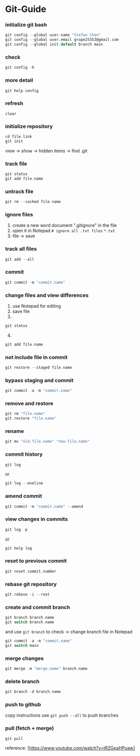 # Git-Guide

### initialize git bash
```c
git config --global user.name "Stefan Chen"
git config --global user.email grape25353@gmail.com
git config --global init.default branch main
```
### check
```c
git config -h
```
### more detail
```c
git help config
```
### refresh
```
clear
```
### initialize repository
```c
cd file.link
git init
```
view &rarr; show &rarr; hidden items &rarr; find .git
### track file
```c
git status
git add file.name
```
### untrack file
```c
git rm --cached file.name
```
### ignore files
1. create a new word document ".gitignore" in the file
2. open it in Notepad
`# ignore all .txt files`
`*.txt`
3. file &rarr; save
### track all files
```c
git add --all
```
### commit
```c
git commit -m "commit.name"
```
### change files and view differences
1. use Notepad for editing
2. save file
3. 
```c 
git status
```
4. 
```c
git add file.name
```
### not include file in commit
```c
git restore --staged file.name
```
### bypass staging and commit
```c
git commit -a -m "commit.name"
```
### remove and restore
```c
git rm "file.name"
git restore "file.name"
```
### rename 
```c
git mv "old.file.name" "new.file.name"
```
### commit history
```c
git log
```
or
```c
git log --oneline
```
### amend commit
```c
git commit -m "commit.name" --amend
```
### view changes in commits
```c
git log -p
```
or
```c
git help log
```
### reset to previous commit
```c
git reset commit.number
```
### rebase git repository
```c
git rebase -i --root
```
### create and commit branch 
```c
git branch branch.name
git switch branch.name
```
and use `git branch` to check
&rarr; change branch file in Notepad
```c
git commit -a -m "commit.name"
git switch main
```
### merge changes
```c
git merge -m "merge.name" branch.name
```
### delete branch
```c
git branch -d branch.name
```
### push to github
copy instructions 
use `git push --all` to push branches

### pull (fetch + merge)
```c
git pull
```
reference: [https://www.youtube.com/watch?v=tRZGeaHPoaw]
